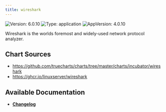 ```yaml
---
title: wireshark
---
```


![Version: 6.0.10](https://img.shields.io/badge/Version-6.0.10-informational?style=flat-square) ![Type: application](https://img.shields.io/badge/Type-application-informational?style=flat-square) ![AppVersion: 4.0.10](https://img.shields.io/badge/AppVersion-4.0.10-informational?style=flat-square)

Wireshark is the worlds foremost and widely-used network protocol analyzer.

## Chart Sources

- https://github.com/truecharts/charts/tree/master/charts/incubator/wireshark
- https://ghcr.io/linuxserver/wireshark

## Available Documentation

- [**Changelog**](./CHANGELOG.md)
